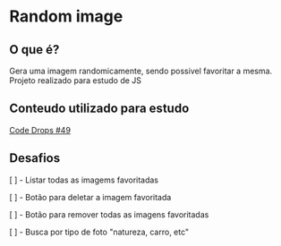 # Random image

## O que é?

Gera uma imagem randomicamente, sendo possivel favoritar a mesma.
Projeto realizado para estudo de JS

## Conteudo utilizado para estudo

[Code Drops #49](https://www.youtube.com/watch?v=De5np8phQxo)

## Desafios

[ ] - Listar todas as imagems favoritadas

[ ] - Botão para deletar a imagem favoritada

[ ] - Botão para remover todas as imagens favoritadas

[ ] - Busca por tipo de foto "natureza, carro, etc"
